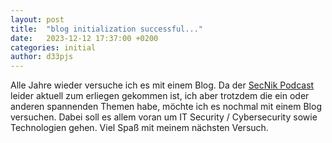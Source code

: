 ```yaml
---
layout: post
title:  "blog initialization successful..."
date:   2023-12-12 17:37:00 +0200
categories: initial
author: d33pjs
---
```


Alle Jahre wieder versuche ich es mit einem Blog. Da der [SecNik Podcast](https://secnik.de/) leider aktuell zum erliegen gekommen ist, ich aber trotzdem die ein oder anderen spannenden Themen habe, möchte ich es nochmal mit einem Blog versuchen. Dabei soll es allem voran um IT Security / Cybersecurity sowie Technologien gehen. Viel Spaß mit meinem nächsten Versuch.